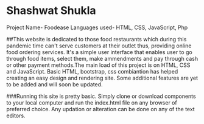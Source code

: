 # Shashwat Shukla 
Project Name- Foodease
Languages used- HTML, CSS, JavaScript, Php

##This website is dedicated to those food restaurants which during this pandemic time can't serve customers at their outlet thus, providing online food ordering services. 
It's a simple user interface that enables user to go through food items, select them, make ammendments and pay through cash or other payment methods.The main load of this project is on HTML, CSS and JavaScript. Basic HTML, bootstrap, css combiantion has helped creating an easy design and rendering site. Some additional features are yet to be added and will soon be updated.

###Running this site is pretty basic. Simply clone or download components to your local computer and run the index.html file on any browser of preferred choice. Any updation or alteration can be done on any of the text editors.
